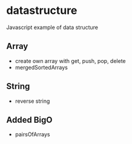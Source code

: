# datastructure

Javascript example of data structure

## Array

- create own array with get, push, pop, delete
- mergedSortedArrays

## String

- reverse string

## Added BigO

- pairsOfArrays
